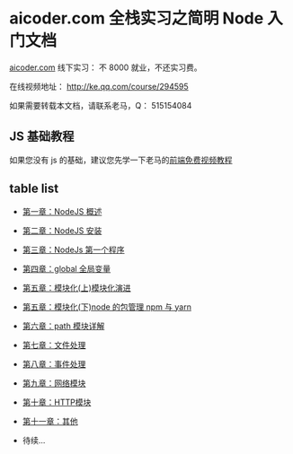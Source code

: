# aicoder.com 全栈实习之简明 Node 入门文档

[aicoder.com](http://aicoder.com) 线下实习： 不 8000 就业，不还实习费。

在线视频地址： 
http://ke.qq.com/course/294595

如果需要转载本文档，请联系老马，Q： 515154084

## JS 基础教程

如果您没有 js 的基础，建议您先学一下老马的[前端免费视频教程](https://qtxh.ke.qq.com)

## table list

* [第一章：NodeJS 概述](./mds/01node.md)
* [第二章：NodeJS 安装](./mds/02install.md)
* [第三章：NodeJs 第一个程序](./mds/03helloworld.md)
* [第四章：global 全局变量](./mds/04global.md)
* [第五章：模块化(上)模块化演进](./mds/05module.md)
* [第五章：模块化(下)node 的包管理 npm 与 yarn](./mds/06npm.md)
* [第六章：path 模块详解](./mds/07path.md)
* [第七章：文件处理](./mds/08file.md)
* [第八章：事件处理](./mds/09event.md)
* [第九章：网络模块](./mds/10net.md)
* [第十章：HTTP模块](./mds/11http.md)
* [第十一章：其他](./mds/12other.md)

* 待续...
